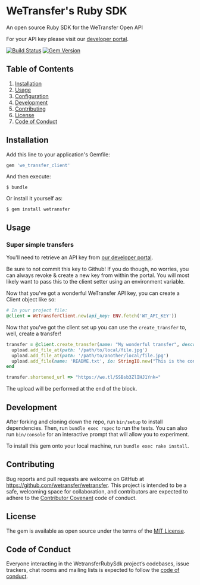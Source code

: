 # WeTransfer's Ruby SDK

An open source Ruby SDK for the WeTransfer Open API

For your API key please visit our [developer portal](https://developers.wetransfer.com).

[![Build Status](https://travis-ci.com/WeTransfer/wetransfer_ruby_sdk.svg?token=fYsuJT8hjJt2hyWqaLsM&branch=master)](https://travis-ci.com/WeTransfer/wetransfer_ruby_sdk) [![Gem Version](https://badge.fury.io/rb/wetransfer.svg)](https://badge.fury.io/rb/wetransfer)

## Table of Contents

1. [Installation](#installation)
2. [Usage](#usage)
3. [Configuration](#configuration)
4. [Development](#development)
5. [Contributing](#contributing)
6. [License](#license)
7. [Code of Conduct](#code-of-conduct)

## Installation

Add this line to your application's Gemfile:

```ruby
gem 'we_transfer_client'
```

And then execute:

    $ bundle

Or install it yourself as:

    $ gem install wetransfer

## Usage

### Super simple transfers

You'll need to retrieve an API key from [our developer portal](https://developers.wetransfer.com).

Be sure to not commit this key to Github! If you do though, no worries, you can always revoke & create a new key from within the portal. You will most likely want to pass this to the client setter using an environment variable.

Now that you've got a wonderful WeTransfer API key, you can create a Client object like so:

```ruby
# In your project file:
@client = WeTransferClient.new(api_key: ENV.fetch('WT_API_KEY'))
```

Now that you've got the client set up you can use the `create_transfer` to, well, create a transfer!

```ruby
transfer = @client.create_transfer(name: "My wonderful transfer", description: "I'm so excited to share this") do |upload|
  upload.add_file_at(path: '/path/to/local/file.jpg')
  upload.add_file_at(path: '/path/to/another/local/file.jpg')
  upload.add_file(name: 'README.txt', io: StringIO.new("This is the contents of the file"))
end

transfer.shortened_url => "https://we.tl/SSBsb3ZlIHJ1Ynk="
```

The upload will be performed at the end of the block.

## Development

After forking and cloning down the repo, run `bin/setup` to install dependencies. Then, run `bundle exec rspec` to run the tests. You can also run `bin/console` for an interactive prompt that will allow you to experiment.

To install this gem onto your local machine, run `bundle exec rake install`.

## Contributing

Bug reports and pull requests are welcome on GitHub at https://github.com/wetransfer/wetransfer. This project is intended to be a safe, welcoming space for collaboration, and contributors are expected to adhere to the [Contributor Covenant](http://contributor-covenant.org) code of conduct.

## License

The gem is available as open source under the terms of the [MIT License](https://opensource.org/licenses/MIT).

## Code of Conduct

Everyone interacting in the WetransferRubySdk project’s codebases, issue trackers, chat rooms and mailing lists is expected to follow the [code of conduct](https://github.com/wetransfer/wetransfer/blob/master/CODE_OF_CONDUCT.md).
